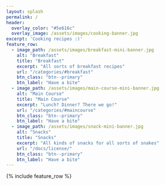 ```yaml
---
layout: splash
permalink: /
header:
  overlay_color: "#5e616c"
  overlay_image: /assets/images/cooking-banner.jpg
excerpt: 'Cooking recipes :)'
feature_row:
  - image_path: /assets/images/breakfast-mini-banner.jpg
    alt: "Breakfast"
    title: "Breakfast"
    excerpt: "All sorts of breakfast recipes"
    url: "/categories/#breakfast"
    btn_class: "btn--primary"
    btn_label: "Have a bite"
  - image_path: /assets/images/main-course-mini-banner.jpg
    alt: "Main Course"
    title: "Main Course"
    excerpt: "Lunch? Dinner? There we go!"
    url: "/categories/#maincourse"
    btn_class: "btn--primary"
    btn_label: "Have a bite"
  - image_path: /assets/images/snack-mini-banner.jpg
    alt: "Snacks"
    title: "Snacks"
    excerpt: "All kinds of snacks for all sorts of snakes"
    url: "/docs/license/"
    btn_class: "btn--primary"
    btn_label: "Have a bite"
---
```


{% include feature_row %}
